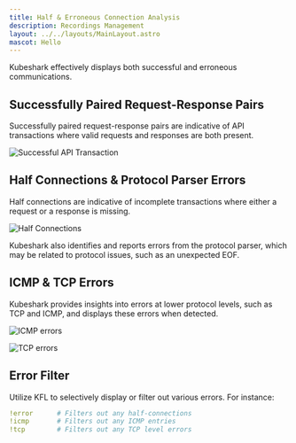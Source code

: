 ```yaml
---
title: Half & Erroneous Connection Analysis
description: Recordings Management
layout: ../../layouts/MainLayout.astro
mascot: Hello
---
```

Kubeshark effectively displays both successful and erroneous communications.

## Successfully Paired Request-Response Pairs

Successfully paired request-response pairs are indicative of API transactions where valid requests and responses are both present.

![Successful API Transaction](/successful.png)

## Half Connections & Protocol Parser Errors

Half connections are indicative of incomplete transactions where either a request or a response is missing.

![Half Connections](/half_connections.png)

Kubeshark also identifies and reports errors from the protocol parser, which may be related to protocol issues, such as an unexpected EOF.

## ICMP & TCP Errors

Kubeshark provides insights into errors at lower protocol levels, such as TCP and ICMP, and displays these errors when detected.

![ICMP errors](/icmp.png)

![TCP errors](/tcp.png)

## Error Filter

Utilize KFL to selectively display or filter out various errors. For instance:

```yaml
!error      # Filters out any half-connections
!icmp       # Filters out any ICMP entries
!tcp        # Filters out any TCP level errors
```